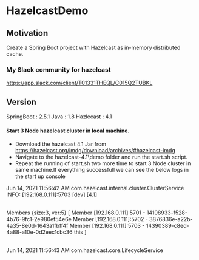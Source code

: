 # HazelcastDemo

## Motivation
Create a Spring Boot project with Hazelcast as in-memory distributed cache.

### My Slack community for hazelcast

https://app.slack.com/client/T01331THEQL/C015Q2TUBKL


## Version 
SpringBoot : 2.5.1
Java : 1.8
Hazlecast : 4.1

#### Start 3 Node hazelcast cluster in local machine.
- Download the hazelcast 4.1 Jar from https://hazelcast.org/imdg/download/archives/#hazelcast-imdg
- Navigate to the hazelcast-4.1\demo folder and run the start.sh script.
- Repeat the running of start.sh two more time to start 3 Node cluster in same machine.If everything successfull we can see the below logs in the start up console

<p>
Jun 14, 2021 11:56:42 AM com.hazelcast.internal.cluster.ClusterService <br>
INFO: [192.168.0.111]:5703 [dev] [4.1] <br>
        
 <br>

Members {size:3, ver:5} [
        Member [192.168.0.111]:5701 - 14108933-f528-4b76-9fc1-2e980ef54e6e
        Member [192.168.0.111]:5702 - 3876836e-a22b-4a35-8e0d-1643a1fbff4f
        Member [192.168.0.111]:5703 - 14390389-c8ed-4a88-a10e-0d2eec1cbc36 this
]

 <br>
Jun 14, 2021 11:56:43 AM com.hazelcast.core.LifecycleService




